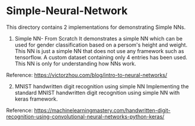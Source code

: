 # Simple-Neural-Network
This directory contains 2 implementations for demonstrating Simple NNs. 

1. Simple NN- From Scratch
It demonstrates a simple NN which can be used for gender classification based on a persom's height and weight. This NN is just a simple NN that does not use any framework such as tensorflow. A custom dataset containing only 4 entries has been used. This NN is only for understanding how NNs work.

Reference: https://victorzhou.com/blog/intro-to-neural-networks/

2. MNIST handwritten digit recognition using simple NN
Implementing the standard MNIST handwritten digit recognition using simple NN with keras framework.
 
Reference: https://machinelearningmastery.com/handwritten-digit-recognition-using-convolutional-neural-networks-python-keras/